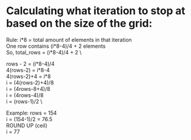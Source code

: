 

# Calculating what iteration to stop at based on the size of the grid:

Rule: i\*8 = total amount of elements in that iteration \
One row contains (i\*8-4)/4 + 2 elements \
So, total_rows = (i\*8-4)/4 + 2  \

rows - 2 = (i\*8-4)/4 \
4(rows-2) = i\*8-4 \
4(rows-2)+4 = i\*8 \
 i = (4(rows-2)+4)/8 \
i = (4rows-8+4)/8 \
i = (4rows-4)/8 \
i = (rows-1)/2 \
        
Example: rows = 154 \
i = (154-1)/2 = 76.5 \
ROUND UP (ceil) \
i = 77
